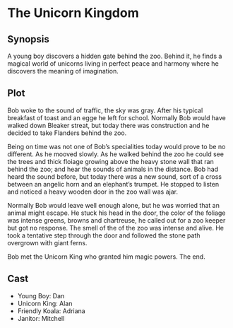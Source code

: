 # The Unicorn Kingdom

## Synopsis

A young boy discovers a hidden gate behind the zoo.
Behind it, he finds a magical world of unicorns living in perfect peace and harmony where he discovers the meaning of imagination.

## Plot

Bob woke to the sound of traffic, the sky was gray.
After his typical breakfast of toast and an egge he left for school.
Normally Bob would have walked down Bleaker streat, but today there was construction and he decided to take Flanders behind the zoo.

Being on time was not one of Bob’s specialities today would prove to be no different.
As he mooved slowly.
As he walked behind the zoo he could see the trees and thick floiage growing above the heavy stone wall that ran behind the zoo; and hear the sounds of animals in the distance.
Bob had heard the sound before, but today there was a new sound, sort of a cross between an angelic horn and an elephant’s trumpet.
He stopped to listen and noticed a heavy wooden door in the zoo wall was ajar.

Normally Bob would leave well enough alone, but he was worried that an animal might escape.
He stuck his head in the door, the color of the foliage was intense greens, browns and chartreuse, he called out for a zoo keeper but got no response.
The smell of the of the zoo was intense and alive.
He took a tentative step through the door and followed the stone path overgrown with giant ferns.

Bob met the Unicorn King who granted him magic powers.
The end.

## Cast

- Young Boy: Dan
- Unicorn King: Alan
- Friendly Koala: Adriana
- Janitor: Mitchell
